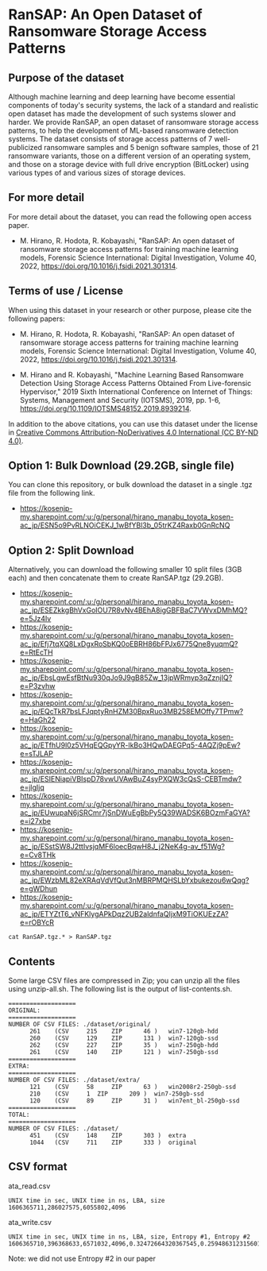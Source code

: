 # RanSAP: An Open Dataset of Ransomware Storage Access Patterns

## Purpose of the dataset

Although machine learning and deep learning have become essential components of today's security systems, the lack of a standard and realistic open dataset has made the development of such systems slower and harder. We provide RanSAP, an open dataset of ransomware storage access patterns, to help the development of ML-based ransomware detection systems. The dataset consists of storage access patterns of 7 well-publicized ransomware samples and 5 benign software samples, those of 21 ransomware variants, those on a different version of an operating system, and those on a storage device with full drive encryption (BitLocker) using various types of and various sizes of storage devices.

## For more detail

For more detail about the dataset, you can read the following open access paper.

- M. Hirano, R. Hodota, R. Kobayashi, "RanSAP: An open dataset of ransomware storage access patterns for training machine learning models,
Forensic Science International: Digital Investigation, Volume 40, 2022, https://doi.org/10.1016/j.fsidi.2021.301314.

## Terms of use / License

When using this dataset in your research or other purpose, please cite the following papers:

- M. Hirano, R. Hodota, R. Kobayashi, "RanSAP: An open dataset of ransomware storage access patterns for training machine learning models,
Forensic Science International: Digital Investigation, Volume 40, 2022, https://doi.org/10.1016/j.fsidi.2021.301314.

- M. Hirano and R. Kobayashi, "Machine Learning Based Ransomware Detection Using Storage Access Patterns Obtained From Live-forensic Hypervisor," 2019 Sixth International Conference on Internet of Things: Systems, Management and Security (IOTSMS), 2019, pp. 1-6, https://doi.org/10.1109/IOTSMS48152.2019.8939214.

In addition to the above citations, you can use this dataset under the license in [Creative Commons Attribution-NoDerivatives 4.0 International (CC BY-ND 4.0)](https://creativecommons.org/licenses/by-nd/4.0/).

## Option 1: Bulk Download (29.2GB, single file)

You can clone this repository, or bulk download the dataset in a single .tgz file from the following link.
- https://kosenjp-my.sharepoint.com/:u:/g/personal/hirano_manabu_toyota_kosen-ac_jp/ESN5o9PvRLNOiCEKJ_1wBfYBl3b_05trKZ4Raxb0GnRcNQ

## Option 2: Split Download

Alternatively, you can download the following smaller 10 split files (3GB each) and then concatenate them to create RanSAP.tgz (29.2GB).

- https://kosenjp-my.sharepoint.com/:u:/g/personal/hirano_manabu_toyota_kosen-ac_jp/ESEZkkgBhVxGoIOU7R8vNv4BEhA8igGBFBaC7VWvxDMhMQ?e=5Jz4Iv
- https://kosenjp-my.sharepoint.com/:u:/g/personal/hirano_manabu_toyota_kosen-ac_jp/Efj7tqXQ8LxDgxRoSbKQ0oEBRH86bFPJx6775Qne8yuqmQ?e=RtEcTH
- https://kosenjp-my.sharepoint.com/:u:/g/personal/hirano_manabu_toyota_kosen-ac_jp/EbsLgwEsfBtNu930qJo9J9gB85Zw_13jpWRmyp3qZznjIQ?e=P3zvhw
- https://kosenjp-my.sharepoint.com/:u:/g/personal/hirano_manabu_toyota_kosen-ac_jp/EQcTkR7bsLFJqptyRnHZM30BpxRuo3MB258EMOffy7TPmw?e=HaGh22
- https://kosenjp-my.sharepoint.com/:u:/g/personal/hirano_manabu_toyota_kosen-ac_jp/ETfhU9l0z5VHqEQGpyYR-lkBo3HQwDAEGPq5-4AQZj9pEw?e=sTJLAP
- https://kosenjp-my.sharepoint.com/:u:/g/personal/hirano_manabu_toyota_kosen-ac_jp/ESIENiapiVBIspD78vwUVAwBuZ4syPXQW3cQsS-CEBTmdw?e=jlgIjq
- https://kosenjp-my.sharepoint.com/:u:/g/personal/hirano_manabu_toyota_kosen-ac_jp/EUwupaN6jSRCmr7jSnDWuEgBbPy5Q39WADSK6BOzmFaGYA?e=i27xbe
- https://kosenjp-my.sharepoint.com/:u:/g/personal/hirano_manabu_toyota_kosen-ac_jp/ESstSW8J2ttIvsjqMF6loecBqwH8J_j2NeK4g-av_f51Wg?e=Cv8THk
- https://kosenjp-my.sharepoint.com/:u:/g/personal/hirano_manabu_toyota_kosen-ac_jp/EWzbML82eXRAqVdVfQut3nMBRPMQHSLbYxbukezou6wQqg?e=gWDhun
- https://kosenjp-my.sharepoint.com/:u:/g/personal/hirano_manabu_toyota_kosen-ac_jp/ETYZtT6_vNFKlygAPkDqz2UB2aldnfaQIjxM9TiOKUEzZA?e=rOBYcR

```
cat RanSAP.tgz.* > RanSAP.tgz
```

## Contents
 
Some large CSV files are compressed in Zip; you can unzip all the files using unzip-all.sh. The following list is the output of list-contents.sh.

```
===================
ORIGINAL:
===================
NUMBER OF CSV FILES: ./dataset/original/
	  261	 (CSV	  215	 ZIP	  46 )	 win7-120gb-hdd
	  260	 (CSV	  129	 ZIP	  131 )	 win7-120gb-ssd
	  262	 (CSV	  227	 ZIP	  35 )	 win7-250gb-hdd
	  261	 (CSV	  140	 ZIP	  121 )	 win7-250gb-ssd
===================
EXTRA:
===================
NUMBER OF CSV FILES: ./dataset/extra/
	  121	 (CSV	  58	 ZIP	  63 )	 win2008r2-250gb-ssd
	  210	 (CSV	  1	 ZIP	  209 )	 win7-250gb-ssd
	  120	 (CSV	  89	 ZIP	  31 )	 win7ent_bl-250gb-ssd
===================
TOTAL:
===================
NUMBER OF CSV FILES: ./dataset/
	  451	 (CSV	  148	 ZIP	  303 )	 extra
	  1044	 (CSV	  711	 ZIP	  333 )	 original
```

## CSV format

ata_read.csv

```
UNIX time in sec, UNIX time in ns, LBA, size
1606365711,286027575,6055802,4096
```

ata_write.csv

```
UNIX time in sec, UNIX time in ns, LBA, size, Entropy #1, Entropy #2
1606365710,396368633,6571032,4096,0.32472664320367545,0.259486312315601
```

Note: we did not use Entropy #2 in our paper
